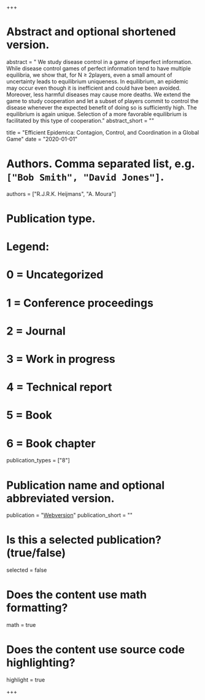 +++
# Abstract and optional shortened version.
abstract = "		We study disease control in a game of imperfect information. While disease control games of perfect information tend to have multiple equilibria, we show that, for N ≥ 2players, even a small amount of uncertainty leads to equilibrium uniqueness. In equilibrium, an epidemic may occur even though it is inefficient and could have been avoided. Moreover, less harmful diseases may cause more deaths. We extend the game to study cooperation and let a subset of players commit to control the disease whenever the expected benefit of doing so is sufficiently high. The equilibrium is again unique. Selection of a more favorable equilibrium is facilitated by this type of cooperation."
abstract_short = ""

title = "Efficient Epidemica: Contagion, Control, and Coordination in a Global Game"
date = "2020-01-01"

# Authors. Comma separated list, e.g. `["Bob Smith", "David Jones"]`.
authors = ["R.J.R.K. Heijmans", "A. Moura"]
# Publication type.
# Legend:
# 0 = Uncategorized
# 1 = Conference proceedings
# 2 = Journal
# 3 = Work in progress
# 4 = Technical report
# 5 = Book
# 6 = Book chapter
publication_types = ["8"]

# Publication name and optional abbreviated version.
publication = "[Webversion](https://www.dropbox.com/sh/61uft5xqe5rcf0k/AABjVFjHpbFAnC0ZXhiFeccya?dl=0)"
publication_short = ""

# Is this a selected publication? (true/false)
selected = false


# Does the content use math formatting?
math = true

# Does the content use source code highlighting?
highlight = true

+++

